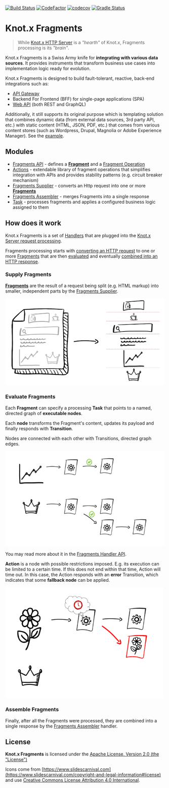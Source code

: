 [![Build Status](https://dev.azure.com/knotx/Knotx/_apis/build/status/Knotx.knotx-fragments?branchName=master)](https://dev.azure.com/knotx/Knotx/_build/latest?definitionId=10&branchName=master)
[![CodeFactor](https://www.codefactor.io/repository/github/knotx/knotx-fragments/badge)](https://www.codefactor.io/repository/github/knotx/knotx-fragments)
[![codecov](https://codecov.io/gh/Knotx/knotx-fragments/branch/master/graph/badge.svg)](https://codecov.io/gh/Knotx/knotx-fragments)
[![Gradle Status](https://gradleupdate.appspot.com/Knotx/knotx-fragments/status.svg)](https://gradleupdate.appspot.com/Knotx/knotx-fragments/status)

# Knot.x Fragments

> While [Knot.x HTTP Server](https://github.com/Knotx/knotx-server-http) is a _"hearth"_ of Knot.x, 
> Fragments processing is its _"brain"_.

Knot.x Fragments is a Swiss Army knife for **integrating with various data sources**. It provides 
instruments that transform business use cases into implementation logic ready for evolution.

Knot.x Fragments is designed to build fault-tolerant, reactive, back-end integrations such as:
- [API Gateway](https://github.com/Knotx/knotx-example-project#api-gateway--web-api)
- Backend For Frontend (BFF) for single-page applications (SPA)
- [Web API](https://github.com/Knotx/knotx-example-project#api-gateway--web-api) (both REST and GraphQL)

Additionally, it still supports its original purpose which is templating solution 
that combines dynamic data (from external data sources, 3rd party API, etc.) with static content (HTML, 
JSON, PDF, etc.) that comes from various content stores (such as Wordpress, Drupal, Magnolia or 
Adobe Experience Manager). See the [example](https://github.com/Knotx/knotx-example-project#template-processing).

## Modules

- [Fragments API](https://github.com/Knotx/knotx-fragments/tree/master/api) - defines a [**Fragment**](https://github.com/Knotx/knotx-fragments/tree/master/api#fragment) 
and a [Fragment Operation](https://github.com/Knotx/knotx-fragments/tree/master/api#fragment-operation)
- [Actions](https://github.com/Knotx/knotx-fragments/tree/master/action) - extendable 
library of fragment operations that simplifies integration with APIs and provides stability 
patterns (e.g. circuit breaker mechanism)
- [Fragments Supplier](https://github.com/Knotx/knotx-fragments/tree/master/supplier) - converts an Http request into one or more [**Fragments**](https://github.com/Knotx/knotx-fragments/tree/master/api#knotx-fragment-api)
- [Fragments Assembler](https://github.com/Knotx/knotx-fragments/tree/master/assembler) - merges Fragments into a single response
- [Task](https://github.com/Knotx/knotx-fragments/tree/master/task) - processes fragments and applies a configured business logic assigned to them

## How does it work

Knot.x Fragments is a set of [Handlers](https://github.com/Knotx/knotx-server-http/tree/master/api#routing-handlers)
that are plugged into the [Knot.x Server request processing](https://github.com/Knotx/knotx-server-http#how-does-it-work).

Fragments processing starts with [converting an HTTP request](#supply-fragments) to one or more
[Fragments](https://github.com/Knotx/knotx-fragments/tree/master/api#knotx-fragment-api) that are 
then [evaluated](#evaluate-fragments) and eventually [combined into an HTTP response](#assemble-fragments).

### Supply Fragments

[**Fragments**](https://github.com/Knotx/knotx-fragments/tree/master/api#knotx-fragment-api) 
are the result of a request being split (e.g. HTML markup) into smaller, independent parts by the
[Fragments Supplier](https://github.com/Knotx/knotx-fragments/tree/master/supplier).

![Fragments](https://github.com/Knotx/knotx-fragments/raw/master/assets/images/fragments_supplier.png)

### Evaluate Fragments

Each **Fragment** can specify a processing **Task** that points to a named, directed graph of **executable nodes**.

Each **node** transforms the Fragment's content, updates its payload and finally responds with **Transition**.

Nodes are connected with each other with Transitions, directed graph edges.

<img src="https://github.com/Knotx/knotx-fragments/raw/master/assets/images/graph_processing.png" width="700">

You may read more about it in the [Fragments Handler API](https://github.com/Knotx/knotx-fragments/tree/master/handler/api).

**Action** is a node with possible restrictions imposed. E.g. its execution
can be limited to a certain time. If this does not end within that time, Action will time out. 
In this case, the Action responds with an **error** Transition, which indicates that some **fallback node** can be applied.

<img src="https://github.com/Knotx/knotx-fragments/raw/master/assets/images/graph_processing_failure.png" width="500">

### Assemble Fragments

Finally, after all the Fragments were processed, they are combined into a single response by the 
[Fragments Assembler](https://github.com/Knotx/knotx-fragments/tree/master/assembler) handler.

## License
**Knot.x Fragments** is licensed under the [Apache License, Version 2.0 (the "License")](https://www.apache.org/licenses/LICENSE-2.0.txt)

Icons come from [https://www.slidescarnival.com](https://www.slidescarnival.com/copyright-and-legal-information#license) and 
use [Creative Commons License Attribution 4.0 International](https://creativecommons.org/licenses/by/4.0/).
